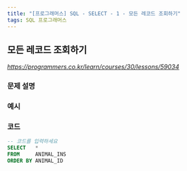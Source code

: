 ```yaml
---
title: "[프로그래머스] SQL - SELECT - 1 - 모든 레코드 조회하기"
tags: SQL 프로그래머스
---
```


## 모든 레코드 조회하기

*<https://programmers.co.kr/learn/courses/30/lessons/59034>*

### 문제 설명

### 예시

### 코드

``` sql
-- 코드를 입력하세요
SELECT   *
FROM     ANIMAL_INS
ORDER BY ANIMAL_ID
```